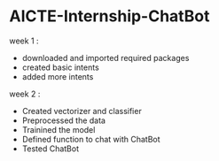 # AICTE-Internship-ChatBot
week 1 :
- downloaded and imported required packages
- created basic intents
- added more intents

week 2 :
- Created vectorizer and classifier
- Preprocessed the data
- Trainined the model
- Defined function to chat with ChatBot
- Tested ChatBot
